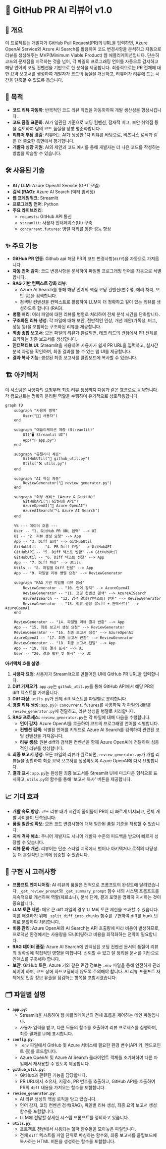 
# 🤖 GitHub PR AI 리뷰어 v1.0

## 📝 개요
이 프로젝트는 개발자가 GitHub Pull Request(PR)의 URL을 입력하면, Azure OpenAI Service와 Azure AI Search를 활용하여 코드 변경사항을 분석하고 자동으로 리뷰를 생성해주는 MVP(Minimum Viable Product) 웹 애플리케이션입니다.
단순히 코드의 문제점을 지적하는 것을 넘어, 각 파일의 프로그래밍 언어를 자동으로 감지하고 해당 언어의 코딩 컨벤션을 기반으로 한 분석을 제공합니다. 최종적으로는 PR 전체에 대한 요약 보고서를 생성하여 개발자가 코드의 품질을 개선하고, 리뷰어가 리뷰에 드는 시간을 단축할 수 있도록 돕습니다.

## 🎯 목적
* **코드 리뷰 자동화**: 반복적인 코드 리뷰 작업을 자동화하여 개발 생산성을 향상시킵니다.
* **코드 품질 표준화**: AI가 일관된 기준으로 코딩 컨벤션, 잠재적 버그, 보안 취약점 등을 검토하여 팀의 코드 품질을 상향 평준화합니다.
* **리뷰어 부담 경감**: 리뷰어는 AI가 생성한 1차 리뷰를 바탕으로, 비즈니스 로직과 같은 더 중요한 측면에서 평가합니다.
* **개발자 성장 지원**: AI의 제안과 코드 예시를 통해 개발자는 더 나은 코드를 작성하는 방법을 학습할 수 있습니다.

## 🛠️ 사용된 기술
* **AI / LLM**: Azure OpenAI Service (GPT 모델)
* **검색 (RAG)**: Azure AI Search (벡터 임베딩)
* **웹 프레임워크**: Streamlit
* **프로그래밍 언어**: Python
* **주요 라이브러리**:
    * `requests`: GitHub API 통신
    * `streamlit`: 사용자 인터페이스(UI) 구축
    * `concurrent.futures`: 병렬 처리를 통한 성능 향상

## ✨ 주요 기능
* **GitHub PR 연동**: Github api  해당 PR의 코드 변경사항(`diff`)을 자동으로 가져옵니다.
* **자동 언어 감지**: 코드 변경사항을 분석하여 파일별 프로그래밍 언어를 자동으로 식별합니다.
* **RAG 기반 컨텍스트 강화 리뷰**:
    * Azure AI Search를 통해 해당 언어의 핵심 코딩 컨벤션(변수명, 에러 처리, 보안 등)을 검색합니다.
    * 검색된 컨벤션을 컨텍스트로 활용하여 LLM이 더 정확하고 깊이 있는 리뷰를 생성하도록 합니다 (RAG).
* **병렬 처리**: 여러 파일에 대한 리뷰를 병렬로 처리하여 전체 분석 시간을 단축합니다.
* **구조화된 리뷰 생성**: 각 파일에 대해 보안, 전반적인 인상, 개선 제안(가독성, 버그, 성능 등)을 포함하는 구조화된 리뷰를 제공합니다.
* **최종 종합 보고서**: 모든 파일의 리뷰가 완료되면, 테크 리드의 관점에서 PR 전체를 요약하는 최종 보고서를 생성합니다.
* **인터랙티브 UI**: Streamlit을 사용하여 사용자가 쉽게 PR URL을 입력하고, 실시간 분석 과정을 확인하며, 최종 결과를 볼 수 있는 웹 UI를 제공합니다.
* **결과 복사 기능**: 생성된 최종 보고서를 클립보드에 복사할 수 있습니다.

## 🏗️ 아키텍처
이 시스템은 사용자의 요청부터 최종 리뷰 생성까지 다음과 같은 흐름으로 동작합니다. 각 컴포넌트는 명확히 분리된 역할을 수행하며 유기적으로 상호작용합니다.

```mermaid
graph TD
    subgraph "사용자 영역"
        User("👨‍💻 사용자")
    end

    subgraph "애플리케이션 계층 (Streamlit)"
        UI("🖥️ Streamlit UI")
        App("🚀 app.py")
    end

    subgraph "유틸리티 계층"
        GitHubUtil("🔧 github_util.py")
        Utils("🛠️ utils.py")
    end

    subgraph "AI 핵심 계층"
        ReviewGenerator("🧠 review_generator.py")
    end

    subgraph "외부 서비스 (Azure & GitHub)"
        GitHubAPI("🐙 GitHub API")
        AzureOpenAI("🤖 Azure OpenAI")
        AzureAISearch("🔍 Azure AI Search")
    end

    %% --- 데이터 흐름 ---
    User -- "1. GitHub PR URL 입력" --> UI
    UI -- "2. 리뷰 생성 요청" --> App
    App -- "3. Diff 요청" --> GitHubUtil
    GitHubUtil -- "4. PR Diff 요청" --> GitHubAPI
    GitHubAPI -- "5. Diff 텍스트 반환" --> GitHubUtil
    GitHubUtil -- "6. Diff 텍스트 전달" --> App
    App -- "7. Diff 파싱" --> Utils
    Utils -- "8. 파일별 Diff 전달" --> App
    App -- "9. 파일별 리뷰 병렬 요청" --> ReviewGenerator

    subgraph "RAG 기반 파일별 리뷰 생성"
        ReviewGenerator -- "10. 언어 감지" --> AzureOpenAI
        ReviewGenerator -- "11. 코딩 컨벤션 검색" --> AzureAISearch
        AzureAISearch -- "12. 검색 결과(컨텍스트) 반환" --> ReviewGenerator
        ReviewGenerator -- "13. 리뷰 생성 (Diff + 컨텍스트)" --> AzureOpenAI
    end

    ReviewGenerator -- "14. 파일별 리뷰 결과 반환" --> App
    App -- "15. 최종 보고서 생성 요청" --> ReviewGenerator
    ReviewGenerator -- "16. 최종 보고서 생성" --> AzureOpenAI
    AzureOpenAI -- "17. 최종 보고서 반환" --> ReviewGenerator
    ReviewGenerator -- "18. 최종 보고서 전달" --> App
    App -- "19. 최종 결과 표시" --> UI
    User -- "20. 결과 확인 및 복사" --> UI

```

**아키텍처 흐름 설명:**
1.  **사용자 요청**: 사용자가 Streamlit으로 만들어진 UI에 GitHub PR URL을 입력합니다.
2.  **Diff 가져오기**: `app.py`는 `github_util.py`를 통해 GitHub API에서 해당 PR의 diff 텍스트를 가져옵니다.
3.  **Diff 파싱**: `utils.py`가 전체 diff 텍스트를 파일별로 분리합니다.
4.  **병렬 리뷰 생성**: `app.py`는 `concurrent.futures`를 사용하여 각 파일의 diff를 `review_generator.py`에 전달하고, 리뷰 생성을 병렬로 처리합니다.
5.  **RAG 프로세스**: `review_generator.py`는 각 파일에 대해 다음을 수행합니다.
    * **언어 감지**: Azure OpenAI를 호출하여 코드의 프로그래밍 언어를 식별합니다.
    * **컨벤션 검색**: 식별된 언어를 키워드로 Azure AI Search를 검색하여 관련된 코딩 컨벤션을 가져옵니다.
    * **리뷰 생성**: 원본 diff와 검색된 컨벤션을 함께 Azure OpenAI에 전달하여 심층적인 리뷰를 생성합니다.
6.  **최종 보고서 생성**: 모든 파일의 리뷰가 완료되면, `review_generator.py`가 개별 리뷰들을 종합하여 최종 요약 보고서를 생성하도록 Azure OpenAI에 다시 요청합니다.
7.  **결과 표시**: `app.py`는 완성된 최종 보고서를 Streamlit UI에 마크다운 형식으로 표시하고, `utils.py`의 함수를 통해 '보고서 복사' 버튼을 제공합니다.

## 📈 기대 효과
* **개발 속도 향상**: 코드 리뷰 대기 시간이 줄어들어 PR이 더 빠르게 머지되고, 전체 개발 사이클이 단축됩니다.
* **품질 일관성 확보**: 모든 코드 변경사항에 대해 일관된 품질 기준을 적용할 수 있습니다.
* **지식 격차 해소**: 주니어 개발자도 시니어 개발자 수준의 피드백을 받으며 빠르게 성장할 수 있습니다.
* **리뷰 문화 개선**: 리뷰어는 단순 스타일 지적에서 벗어나 아키텍처나 로직의 타당성 등 더 본질적인 논의에 집중할 수 있습니다.

## 🧐 구현 시 고려사항
* **프롬프트 엔지니어링**: AI 리뷰의 품질은 전적으로 프롬프트의 완성도에 달려있습니다. `_get_review_prompt`와 `_get_summary_prompt` 함수 내의 시스템 프롬프트를 지속적으로 개선하여 역할(페르소나), 분석 단계, 결과 포맷을 명확히 지시하는 것이 중요합니다.
* **LLM 토큰 제한**: 매우 큰 diff 파일의 경우 LLM의 토큰 제한을 초과할 수 있습니다. 이를 해결하기 위해 `_split_diff_into_chunks` 함수를 구현하여 diff를 hunk 단위로 분할하여 처리합니다.
* **비용 관리**: Azure OpenAI와 AI Search는 API 호출량에 따라 비용이 발생하므로, 프로덕션 환경에서는 사용량을 모니터링하고 비용을 최적화하는 전략이 필요합니다.
* **RAG 데이터 품질**: Azure AI Search에 인덱싱된 코딩 컨벤션 문서의 품질이 리뷰의 정확성에 직접적인 영향을 미칩니다. 신뢰할 수 있고 잘 정리된 문서를 기반으로 인덱스를 구축해야 합니다.
* **보안**: GitHub 토큰, Azure 키와 같은 민감 정보는 `.env` 파일을 통해 안전하게 관리되어야 하며, 코드 상에 하드코딩되지 않도록 주의해야 합니다. AI 리뷰 프롬프트 자체에도 민감 정보 유출을 점검하는 항목을 포함시켰습니다.

## 🗂️ 파일별 설명
* **`app.py`**:
    * Streamlit을 사용하여 웹 애플리케이션의 전체 흐름을 제어하는 메인 파일입니다.
    * 사용자 입력을 받고, 다른 모듈의 함수를 호출하여 리뷰 프로세스를 실행하며, 최종 결과를 UI에 표시합니다.
* **`config.py`**:
    * `.env` 파일에서 GitHub 및 Azure 서비스에 필요한 환경 변수(API 키, 엔드포인트 등)를 로드합니다.
    * Azure OpenAI 및 Azure AI Search 클라이언트 객체를 초기화하여 다른 파일에서 재사용할 수 있도록 제공합니다.
* **`github_util.py`**:
    * GitHub과 관련된 기능을 담당합니다.
    * PR URL에서 소유자, 저장소, PR 번호를 추출하고, GitHub API를 호출하여 PR의 `diff` 내용을 가져오는 함수를 포함합니다.
* **`review_generator.py`**:
    * AI 리뷰 생성의 핵심 로직을 담고 있습니다.
    * 언어 감지, 코딩 컨벤션 검색(RAG), 파일별 리뷰 생성, 최종 요약 보고서 생성 함수를 포함합니다.
    * LLM에 전달할 상세한 시스템 프롬프트를 정의하고 있습니다.
* **`utils.py`**:
    * 프로젝트 전반에서 사용되는 헬퍼 함수들을 모아놓은 파일입니다.
    * 전체 `diff` 텍스트를 파일 단위로 파싱하는 함수와, 최종 보고서를 클립보드에 복사하는 HTML 버튼을 생성하는 함수를 포함합니다.